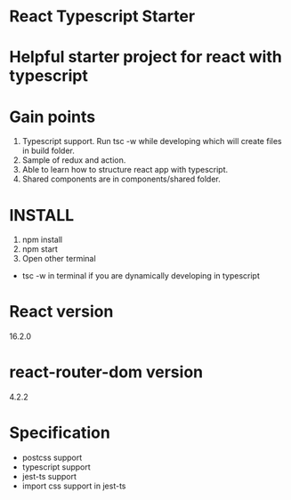 # React Typescript Starter
# Helpful starter project for react with typescript

# Gain points
1. Typescript support. Run tsc -w while developing which will create files in build folder.
2. Sample of redux and action.
3. Able to learn how to structure react app with typescript.
4. Shared components are in components/shared folder.

# INSTALL
1. npm install
2. npm start
3. Open other terminal
  - tsc -w in terminal if you are dynamically developing in typescript 

# React version
16.2.0

# react-router-dom version
4.2.2

# Specification
* postcss support
* typescript support
* jest-ts support
* import css support in jest-ts
